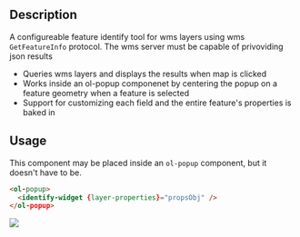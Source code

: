 <!--

@module {can.Component} components/identify-widget <identify-widget />
@parent geocola.components
-->

## Description
A configureable feature identify tool for wms layers using wms `GetFeatureInfo` protocol. The wms server must be capable of privoviding json results
- Queries wms layers and displays the results when map is clicked
- Works inside an ol-popup componenet by centering the popup on a feature geometry when a feature is selected
- Support for customizing each field and the entire feature's properties is baked in

## Usage
This component may be placed inside an `ol-popup` component, but it doesn't have to be.
```html
<ol-popup>
  <identify-widget {layer-properties}="propsObj" />
</ol-popup>
```

<img src="static/img/components/identify-widget.png" />
